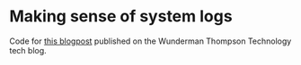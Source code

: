 # Making sense of system logs
Code for [this blogpost](https://wttech.blog/blog/2020/making-sense-of-system-logs/) published on the Wunderman Thompson Technology tech blog.
